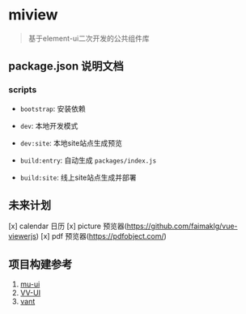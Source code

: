 # miview
> 基于element-ui二次开发的公共组件库

## package.json 说明文档

### scripts

- `bootstrap`: 安装依赖

- `dev`: 本地开发模式

- `dev:site`: 本地site站点生成预览

- `build:entry`: 自动生成 `packages/index.js`

- `build:site`: 线上site站点生成并部署

## 未来计划

[x] calendar 日历
[x] picture 预览器(https://github.com/faimaklg/vue-viewerjs)
[x] pdf 预览器(https://pdfobject.com/)

## 项目构建参考

1. [mu-ui](https://github.com/mu-ui/mu-ui)
2. [VV-UI](https://github.com/VV-UI/VV-UI)
3. [vant](https://github.com/youzan/vant)